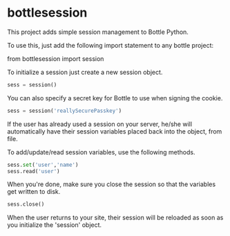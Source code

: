 bottlesession
=============

This project adds simple session management to Bottle Python.

To use this, just add the following import statement to any bottle project:

from bottlesession import session


To initialize a session just create a new session object.
```python
sess = session()
```

You can also specify a secret key for Bottle to use when signing the cookie.
```python
sess = session('reallySecurePasskey')
```

If the user has already used a session on your server, he/she will automatically have their session variables placed back into the object, from file.

To add/update/read session variables, use the following methods.
```python
sess.set('user','name')
sess.read('user')
```

When you're done, make sure you close the session so that the variables get written to disk.
```python
sess.close()
```

When the user returns to your site, their session will be reloaded as soon as you initialize the 'session' object.